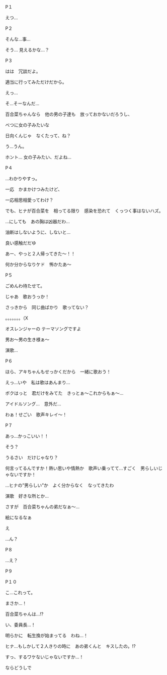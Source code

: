 P１

えつ…

P２

そんな…事…

そう… 見えるかな…？

P３

はは　冗談だよ。

適当に行ってみただけだから。

えっ…

そ…そーなんだ…

百合菜ちゃんなら　他の男の子達も　放っておかないだろうし、

べつに女の子みたいな

日向くんじゃ　なくたって、ね？

う…うん。

ホント… 女の子みたい、だよね…

P４

…わかりやすっ。

一応　かまかけつみたけど、

一応相思相愛ってわけ？

でも、ヒナが百合菜を　相ってる限り　感染を恐れて　くっつく事はないハズ。

…にしても　あの胸は凶器だわ… 

油断はしないように、しないと…

良い感触だだゆ

あー、やっと２人帰ってきた〜！！

何か分からなりケド　怖かたあ〜

P５

ごめんわ待たせて。

じゃあ　歌おうっか！

さっきから　同じ曲ばかり　歌ってない？

。。。。。。。（X

オスレンジャーの テーマソングですよ

男お〜男の生き様ぁ〜

演歌…

P６

ほら、アキちゃんもせっかくだから　一緒に歌おう！

えっ…いや　私は歌はあんまり…

ボクはっと　君だけをみてた　きっとぁ〜これからもぁ〜…

アイドルソング…　意外だ…

わぁ！せごい　歌声キレイ〜！

P７

あっ…かっこいい！！

そう？

うるさい　だけじゃなり？

何言ってるんですか！熱い思いや情熱か　歌声い乗ってて…すごく　男らしいじゃないですか！

…ヒナの”男らしい”か　よく分からなく　なってきたわ

演歌　好きな所とか…

さすが　百合菜ちゃんの弟だなぁ〜…

絵になるなぁ

え

…ん？

P８

…え？

P９

P１０

こ…これって。

まさか…！

百合菜ちゃんは…⁉︎

い、委員長…！

明らかに　転生換が始まってる　わね…！

ヒナ…もしかして２人きりの時に　あの弟くんと　キスしたの。⁉︎

すっ、するワケないじゃないですか…！

ならどうしで

